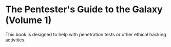 # The Pentester's Guide to the Galaxy (Volume 1)

This book is designed to help with penetration tests or other ethical hacking activities.
